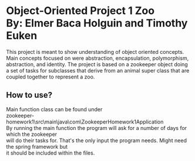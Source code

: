 Object-Oriented Project 1 Zoo  
By: Elmer Baca Holguin and Timothy Euken
=======================
This project is meant to show understanding of object oriented concepts.
Main concepts focused on were abstraction, encapsulation, polymorphism, abstraction, and identity.
The project is based on a zookeeper object doing a set of tasks for subclasses that derive from
an animal super class that are coupled together to represent a zoo.

How to use?
------------------
Main function class can be found under  
zookeeper-homework1\src\main\java\com\ZookeeperHomework1Application  
By running the main function the program will ask for a number of days for which the zookeeper  
will do their tasks for. That's the only input the program needs. Might need the spring framework but  
it should be included within the files.

